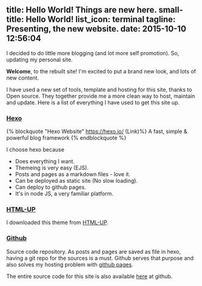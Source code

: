 title: Hello World! Things are new here.
small-title: Hello World!
list_icon: terminal
tagline: Presenting, the new website.
date: 2015-10-10 12:56:04
---

I decided to do little more blogging (and lot more self promotion). So, updating my personal site.

**Welcome**, to the rebuilt site! I'm excited to put a brand new look, and lots of new content.

I have used a new set of tools, template and hosting for this site, thanks to Open source. They together provide me a more clean way to host, maintain and update. Here is a list of everything I have used to get this site up.

### [Hexo](https://hexo.io/)
{% blockquote "Hexo Website"  https://hexo.io/  (Link)%}
A fast, simple & powerful blog framework
{% endblockquote %}

I choose hexo because

* Does everything I want.
* Themeing is very easy (EJS).
* Posts and pages as a markdown files - love it.
* Can be deployed as static site (No slow loading).
* Can deploy to github pages.
* It's in node JS, a very familiar platform.

### [HTML-UP](http://html5up.net/)

I downloaded this theme from [HTML-UP](http://html5up.net/).

### [Github](https://github.com)

Source code repository. As posts and pages are saved as file in hexo, having a git repo for the sources is a must. Github serves that purpose and also solves my hosting problem with [github pages](https://pages.github.com).

The entire source code for this site is also available [here](https://github.com/abhihebbar/abhihebbar.github.io) at github.